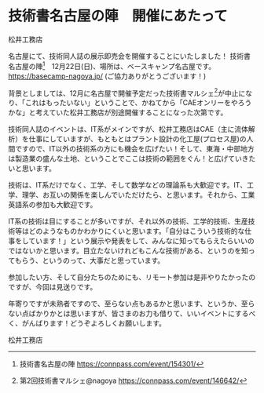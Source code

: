# 技術書名古屋の陣　開催にあたって

松井工務店

名古屋にて、技術同人誌の展示即売会を開催することにいたしました！
技術書名古屋の陣[^nagoya]　12月22日(日)、場所は、ベースキャンプ名古屋です。  https://basecamp-nagoya.jp/  (ご協力ありがとうございます！)

[^nagoya]: 技術書名古屋の陣 https://connpass.com/event/154301/

背景としましては、12月に名古屋で開催予定だった技術書マルシェ[^marche]が中止になり、「これはもったいない」ということで、かねてから「CAEオンリーをやろうかな」と考えていた松井工務店が別途開催することになった次第です。

[^marche]: 第2回技術書マルシェ@nagoya https://connpass.com/event/146642/

技術同人誌のイベントは、IT系がメインですが、松井工務店はCAE（主に流体解析）を仕事にしていますが、もともとはプラント設計の化工屋(プロセス屋)の人間ですので、IT以外の技術系の方にも機会を広げたい！そして、東海・中部地方は製造業の盛んな土地、ということでここは技術の範囲をぐん！と広げていきたいと思います。

技術は、IT系だけでなく、工学、そして数学などの理論系も大歓迎です。IT、工学、理学、お互いの関係を楽しんでいただけたら、と思います。それから、工業英語系の参加も大歓迎です。

IT系の技術は目にすることが多いですが、それ以外の技術、工学的技術、生産技術等はどのようなものかわかりにくいと思います。「自分はこういう技術的な仕事をしています！」という展示や発表をして、みんなに知ってもらえたらいいのではないかと思います。目立たないけれどもこんな技術がある、というのを知ってもらう、というのって、大事だと思っています。

参加したい方、そして自分たちのためにも、リモート参加は是非やりたかったのですが、今回は見送りです。

年寄りですが未熟者ですので、至らない点もあるかと思います、というか、至らない点ばかりかとは思いますが、皆さまのお力も借りて、いいイベントにするべく、がんばります！どうぞよろしくお願いします。

松井工務店
